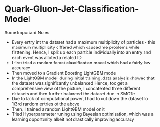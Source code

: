 # Quark-Gluon-Jet-Classification-Model

Some Important Notes
- Every entry int the dataset had a maximum multiplicity of particles - this maximum multipllicity differed which caused me problems while flattening. Hence, I split up each particle individually into an entry
  and each event was alloted a related ID
- I first tried a random forest classification model which had a fairly low accuracy
- Then moved to a Gradient Boosting LightGBM model
- In the LightGBM model, during initial training, data analysis showed that the dataset was significantly unbalanced
  Hence, too get a comprehensive view of the picture, I concatented three different datasets and then further balanced the dataset due to SMOTe
- Due to lack of computational power, I had to cut down the dataset to 1/3rd random entries of the above
- Then, I trained a random LightGBM model on it
- Tried Hyperparameter tuning using Bayesian optimisation, which was a learning opportunity albeit not drastically improving accuracy
